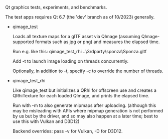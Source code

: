 Qt graphics tests, experiments, and benchmarks.

The test apps requires Qt 6.7 (the 'dev' branch as of 10/2023) generally.

- qimage_test

    Loads all texture maps for a glTF asset via QImage (assuming QImage-supported
    formats such as jpg or png) and measures the elapsed time.

    Run e.g. like this: qimage_test_rhi ..\3rdparty\sponza\Sponza.gltf

    Add -t to launch image loading on threads concurrently.

    Optionally, in addition to -t, specify -c <num> to override the number of threads.

- qimage_test_rhi

    Like qimage_test but initializes a QRhi for offscreen use and creates a
    QRhiTexture for each loaded QImage, and prints the elapsed time.

    Run with -m to also generate mipmaps after uploading. (although this may be
    misleading with APIs where mipmap generation is not performed by us but by
    the driver, and so may also happen at a later time; best to use this with
    Vulkan and D3D12)

    Backend overrides: pass -v for Vulkan, -D for D3D12.
